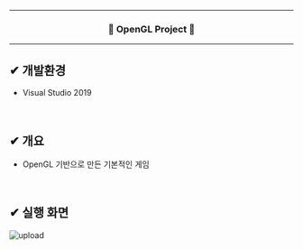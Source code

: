 <hr/>  

<h3 align="center">🚀 OpenGL Project 🚀</h3>  
<hr/>  

## ✔ 개발환경
- Visual Studio 2019

<br/>  

## ✔ 개요
- OpenGL 기반으로 만든 기본적인 게임

<br/>  

## ✔ 실행 화면
![upload](https://user-images.githubusercontent.com/69746967/145437455-9ded8aba-9c89-4c16-a59c-1325ebd13325.gif)
